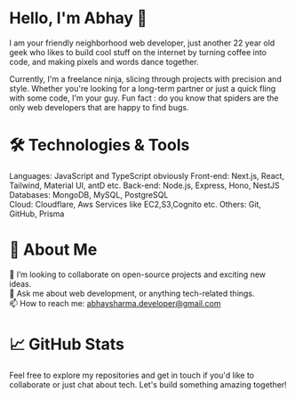 # Hello, I'm Abhay 👋
I am your friendly neighborhood web developer, just another 22 year old geek who likes to build cool stuff on the internet by turning coffee into code, and making pixels and words dance together.

Currently, I'm a freelance ninja, slicing through projects with precision and style. Whether you're looking for a long-term partner or just a quick fling with some code, I'm your guy.
Fun fact : do you know that spiders are the only web developers that are happy to find bugs.

# 🛠️ Technologies & Tools
Languages: JavaScript and TypeScript obviously
Front-end: Next.js, React, Tailwind, Material UI, antD etc.
Back-end: Node.js, Express, Hono, NestJS  
Databases: MongoDB, MySQL, PostgreSQL  
Cloud: Cloudflare, Aws Services like EC2,S3,Cognito etc.
Others: Git, GitHub, Prisma  

# 🚀 About Me
👯 I’m looking to collaborate on open-source projects and exciting new ideas.  
💬 Ask me about web development, or anything tech-related things.  
📫 How to reach me: abhaysharma.developer@gmail.com  

# 📈 GitHub Stats
Feel free to explore my repositories and get in touch if you'd like to collaborate or just chat about tech. Let's build something amazing together!



<!---
developer-abhay/developer-abhay is a ✨ special ✨ repository because its `README.md` (this file) appears on your GitHub profile.
You can click the Preview link to take a look at your changes.
--->
